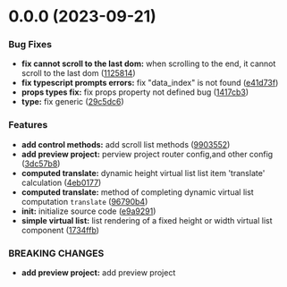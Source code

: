 # 0.0.0 (2023-09-21)


### Bug Fixes

* **fix cannot scroll to the last dom:** when scrolling to the end, it cannot scroll to the last dom ([1125814](https://github.com/yeminxuan/vue-final-virtual-list/commit/11258148898b8c4618a49ec4e59807c5aeda5216))
* **fix typescript prompts errors:** fix "data_index" is not found ([e41d73f](https://github.com/yeminxuan/vue-final-virtual-list/commit/e41d73f6715dc2a92d84329efd68f0166e6b9ab2))
* **props types fix:** fix props property not defined bug ([1417cb3](https://github.com/yeminxuan/vue-final-virtual-list/commit/1417cb3f271919582fa66a355ac0b320dac5578f))
* **type:** fix generic ([29c5dc6](https://github.com/yeminxuan/vue-final-virtual-list/commit/29c5dc6d15db63c23b6cddbb6b2ece412268675b))


### Features

* **add control methods:** add scroll list methods ([9903552](https://github.com/yeminxuan/vue-final-virtual-list/commit/9903552ef88ad746c2ffc0ba418e246e5a384b64))
* **add preview project:** perview project router config,and other config ([3dc57b8](https://github.com/yeminxuan/vue-final-virtual-list/commit/3dc57b81102ed78e84f2432f8aafc44870ffeb66))
* **computed translate:** dynamic height virtual list list item 'translate' calculation ([4eb0177](https://github.com/yeminxuan/vue-final-virtual-list/commit/4eb0177060d69810efdac70e6a463aadcb7e8d10))
* **computed translate:** method of completing dynamic virtual list computation `translate` ([96790b4](https://github.com/yeminxuan/vue-final-virtual-list/commit/96790b48ee049accf0cc638069da6b5d6a0de623))
* **init:** initialize source code ([e9a9291](https://github.com/yeminxuan/vue-final-virtual-list/commit/e9a92915ed0982dd3febd80bc9d78412583342b5))
* **simple virtual list:** list rendering of a fixed height or width virtual list component ([1734ffb](https://github.com/yeminxuan/vue-final-virtual-list/commit/1734ffb7b050d6fb08dfdf73557c54c2127c575d))


### BREAKING CHANGES

* **add preview project:** add preview project




